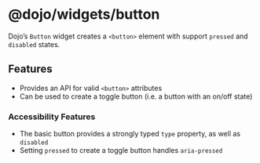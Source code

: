 <span class="citation" data-cites="dojo/widgets/button"><span class="citation" data-cites="dojo/widgets/button"><span class="citation" data-cites="dojo/widgets/button">@dojo/widgets/button</span></span></span>
=================================================================================================================================================================================================================

Dojo’s `Button` widget creates a `<button>` element with support `pressed` and `disabled` states.

Features
--------

-   Provides an API for valid `<button>` attributes
-   Can be used to create a toggle button (i.e. a button with an on/off state)

### Accessibility Features

-   The basic button provides a strongly typed `type` property, as well as `disabled`
-   Setting `pressed` to create a toggle button handles `aria-pressed`
